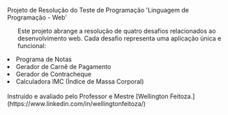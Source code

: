 <p>Projeto de Resolução do Teste de Programação 'Linguagem de Programação - Web'</p>

<ul>Este projeto abrange a resolução de quatro desafios relacionados ao desenvolvimento web. Cada desafio representa uma aplicação única e funcional:</ul>
<li>Programa de Notas</li>
<li>Gerador de Carnê de Pagamento</li>
<li>Gerador de Contracheque </li>
<li>Calculadora IMC (Índice de Massa Corporal)</li>
</br>
Instruído e avaliado pelo Professor e Mestre [Wellington Feitoza.](https://www.linkedin.com/in/wellingtonfeitoza/)

